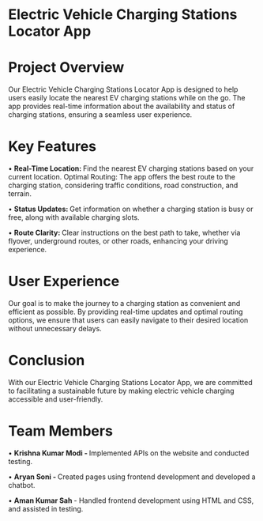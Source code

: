 # Electric Vehicle Charging Stations Locator App

# Project Overview
Our Electric Vehicle Charging Stations Locator App is designed to help users easily locate the nearest EV charging stations while on the go. The app provides real-time information about the availability and status of charging stations, ensuring a seamless user experience.

# Key Features
• <strong> Real-Time Location: </strong> Find the nearest EV charging stations based on your current location.
Optimal Routing: The app offers the best route to the charging station, considering traffic conditions, road construction, and terrain.

• <strong> Status Updates: </strong> Get information on whether a charging station is busy or free, along with available charging slots.

• <strong> Route Clarity: </strong> Clear instructions on the best path to take, whether via flyover, underground routes, or other roads, enhancing your driving experience.

# User Experience
Our goal is to make the journey to a charging station as convenient and efficient as possible. By providing real-time updates and optimal routing options, we ensure that users can easily navigate to their desired location without unnecessary delays.

# Conclusion
With our Electric Vehicle Charging Stations Locator App, we are committed to facilitating a sustainable future by making electric vehicle charging accessible and user-friendly.

# Team Members
• <strong> Krishna Kumar Modi - </strong> Implemented APIs on the website and conducted testing.

• <strong> Aryan Soni - </strong> Created pages using frontend development and developed a chatbot.

• <strong> Aman Kumar Sah </strong> - Handled frontend development using HTML and CSS, and assisted in testing.
